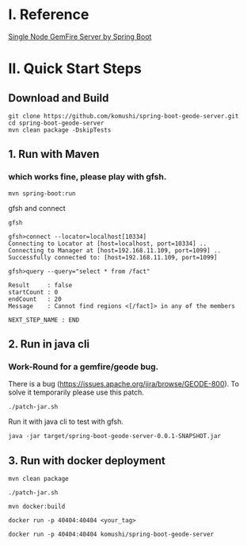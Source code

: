 # I. Reference
[Single Node GemFire Server by Spring Boot](https://github.com/komushi/spring-boot-gemfire-server)

# II. Quick Start Steps 

## Download and Build

```
git clone https://github.com/komushi/spring-boot-geode-server.git
cd spring-boot-geode-server
mvn clean package -DskipTests
```

## 1. Run with Maven

### which works fine, please play with gfsh.

```
mvn spring-boot:run
```

gfsh and connect

```
gfsh
```

```
gfsh>connect --locator=localhost[10334]
Connecting to Locator at [host=localhost, port=10334] ..
Connecting to Manager at [host=192.168.11.109, port=1099] ..
Successfully connected to: [host=192.168.11.109, port=1099]
```

```
gfsh>query --query="select * from /fact"

Result     : false
startCount : 0
endCount   : 20
Message    : Cannot find regions <[/fact]> in any of the members

NEXT_STEP_NAME : END
```

## 2. Run in java cli

### Work-Round for a gemfire/geode bug.
There is a bug (https://issues.apache.org/jira/browse/GEODE-800). To solve it temporarily please use this patch.
```
./patch-jar.sh
```

Run it with java cli to test with gfsh.

```
java -jar target/spring-boot-geode-server-0.0.1-SNAPSHOT.jar
```

## 3. Run with docker deployment

```
mvn clean package

./patch-jar.sh

mvn docker:build

docker run -p 40404:40404 <your_tag>

docker run -p 40404:40404 komushi/spring-boot-geode-server
```